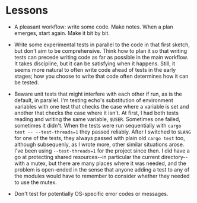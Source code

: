 # Lessons

- A pleasant workflow: write some code. Make notes. When a plan emerges, start again. Make it bit by bit.

- Write some experimental tests in parallel to the code in that first sketch, but don't aim to be comprehensive. Think how to plan it so that writing tests can precede writing code as far as possible in the main workflow. It takes discipline, but it can be satisfying when it happens. Still, it seems more natural to often write code ahead of tests in the early stages; how you choose to write that code often determines how it can be tested.

- Beware unit tests that might interfere with each other if run, as is the default, in parallel. I'm testing echo's substitution of environment variables with one test that checks the case where a variable is set and another that checks the case where it isn't. At first, I had both tests reading and writing the same variable, `$USER`. Sometimes one failed, sometimes it didn't. When the tests were run sequentially with `cargo test -- --test-threads=1` they passed reliably. After I switched to `$LANG` for one of the tests, they always passed with plain old `cargo test` too, although subsequenly, as I wrote more, other similar situations arose. I've been using `--test-threads=1` for the project since then. I did have a go at protecting shared resources--in particular the current directory--with a mutex, but there are many places where it was needed, and the problem is open-ended in the sense that anyone adding a test to any of the modules would have to remember to consider whether they needed to use the mutex.

- Don't test for potentially OS-specific error codes or messages.
